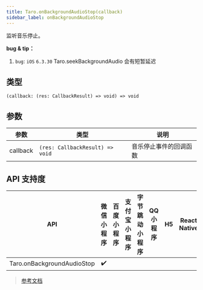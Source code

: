 ```yaml
---
title: Taro.onBackgroundAudioStop(callback)
sidebar_label: onBackgroundAudioStop
---
```


监听音乐停止。

**bug & tip：**

1.  `bug`: `iOS` `6.3.30` Taro.seekBackgroundAudio 会有短暂延迟

## 类型

```tsx
(callback: (res: CallbackResult) => void) => void
```

## 参数

| 参数 | 类型 | 说明 |
| --- | --- | --- |
| callback | `(res: CallbackResult) => void` | 音乐停止事件的回调函数 |

## API 支持度

| API | 微信小程序 | 百度小程序 | 支付宝小程序 | 字节跳动小程序 | QQ 小程序 | H5 | React Native | 快应用 |
| :---: | :---: | :---: | :---: | :---: | :---: | :---: | :---: | :---: |
| Taro.onBackgroundAudioStop | ✔️ |  |  |  |  |  |  |  |

> [参考文档](https://developers.weixin.qq.com/miniprogram/dev/api/media/background-audio/wx.onBackgroundAudioStop.html)
